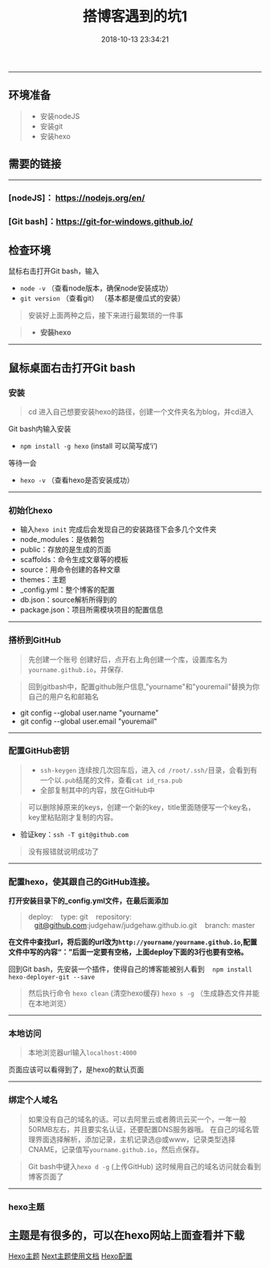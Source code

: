 ﻿---
title: 搭博客遇到的坑1
date: 2018-10-13 23:34:21
tags: 博客
categories: "博客搭建"
---

------

## 环境准备

> * 安装nodeJS
> * 安装git
> * 安装hexo

## 需要的链接

------
<!-- more -->

### [nodeJS]： https://nodejs.org/en/
### [Git bash]：https://git-for-windows.github.io/

## 检查环境
鼠标右击打开Git bash，输入
 - `node -v` （查看node版本，确保node安装成功）
 - `git version` （查看git）
 （基本都是傻瓜式的安装）

> 安装好上面两种之后，接下来进行最繁琐的一件事

> * **安装hexo**

------

## 鼠标桌面右击打开Git bash

### 安装
  > cd 进入自己想要安装hexo的路径，创建一个文件夹名为blog，并cd进入
  
  Git bash内输入安装
 - `npm install -g hexo` (install 可以简写成‘i’)

等待一会
 - `hexo -v` （查看hexo是否安装成功）

------

### 初始化hexo
 - 输入`hexo init`
 完成后会发现自己的安装路径下会多几个文件夹
 - node_modules：是依赖包
 - public：存放的是生成的页面
 - scaffolds：命令生成文章等的模板
 - source：用命令创建的各种文章
 - themes：主题
 - _config.yml：整个博客的配置
 - db.json：source解析所得到的
 - package.json：项目所需模块项目的配置信息

------

### 搭桥到GitHub

> 先创建一个账号
  创建好后，点开右上角创建一个库，设置库名为`yourname.github.io`，并保存.
 
 
 
 >  回到gitbash中，配置github账户信息,"yourname"和"youremail"替换为你自己的用户名和邮箱名
  
  - git config --global user.name "yourname"
  - git config --global user.email "youremail"
  
-----

### 配置GitHub密钥

 > - `ssh-keygen` 连续按几次回车后，进入 `cd /root/.ssh/`目录，会看到有一个以`.pub`结尾的文件，查看`cat id_rsa.pub`
 > - 全部复制其中的内容，放在GitHub中
 
 
 
 > 可以删除掉原来的keys，创建一个新的key，title里面随便写一个key名，key里粘贴刚才复制的内容。
 
 - 验证key：`ssh -T git@github.com`
 > 没有报错就说明成功了
 
------

### 配置hexo，使其跟自己的GitHub连接。

  **打开安装目录下的_config.yml文件，在最后面添加**
> deploy:
 &#160;&#160;&#160;type: git
 &#160;&#160;&#160;repository: &#160;&#160;&#160;git@github.com:judgehaw/judgehaw.github.io.git
 &#160;&#160;&#160;branch: master

**在文件中查找url，将后面的url改为`http://yourname/yourname.github.io`,配置文件中写的内容“：”后面一定要有空格，上面deploy下面的3行也要有空格。**

回到Git bash，先安装一个插件，使得自己的博客能被别人看到
 &#160;&#160;&#160;`npm install hexo-deployer-git --save`
> 然后执行命令
`hexo clean` (清空hexo缓存)
`hexo s -g` （生成静态文件并能在本地浏览）

------

### 本地访问
> 本地浏览器url输入`localhost:4000`

页面应该可以看得到了，是hexo的默认页面

------

### 绑定个人域名

> 如果没有自己的域名的话。可以去阿里云或者腾讯云买一个，一年一般50RMB左右，并且要实名认证，还要配置DNS服务器哦。
> 在自己的域名管理界面选择解析，添加记录，主机记录选@或www，记录类型选择CNAME，记录值写`yourname.github.io`，然后点保存。



>Git bash中键入`hexo d -g` (上传GitHub)
>这时候用自己的域名访问就会看到博客页面了

------

### hexo主题

## 主题是有很多的，可以在hexo网站上面查看并下载
[Hexo主题][1]
[Next主题使用文档][2]
[Hexo配置][3]


  [1]: https://hexo.io/themes/
  [2]: http://theme-next.iissnan.com/
  [3]: https://hexo.io/zh-cn/docs/configuration.html